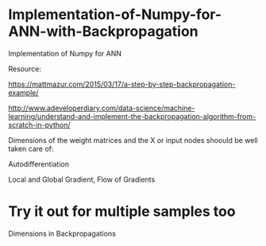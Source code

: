 # Implementation-of-Numpy-for-ANN-with-Backpropagation
Implementation of Numpy for ANN

Resource:

 https://mattmazur.com/2015/03/17/a-step-by-step-backpropagation-example/

 http://www.adeveloperdiary.com/data-science/machine-learning/understand-and-implement-the-backpropagation-algorithm-from-scratch-in-python/


Dimensions of the weight matrices and the X or input nodes shoould be well taken care of:

Autodifferentiation

Local and Global Gradient, Flow of Gradients


# Try it out for multiple samples too


Dimensions in Backpropagations



